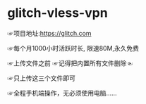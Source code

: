# glitch-vless-vpn

☞项目地址:https://glitch.com

☞每个月1000小时活跃时长, 限速80M,永久免费

☞上传文件之前 ☞记得把内置所有文件删除☜

☞只上传这三个文件即可  

☞全程手机端操作，无必须使用电脑……  

